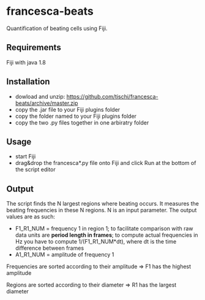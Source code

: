 # francesca-beats

Quantification of beating cells using Fiji.

## Requirements

Fiji with java 1.8

## Installation

- dowload and unzip: https://github.com/tischi/francesca-beats/archive/master.zip
- copy the .jar file to your Fiji plugins folder 
- copy the folder named to your Fiji plugins folder
- copy the two .py files together in one arbiratry folder

## Usage

- start Fiji
- drag&drop the francesca*.py file onto Fiji and click Run at the bottom of the script editor

## Output

The script finds the N largest regions where beating occurs. It measures the beating frequencies in these N regions.
N is an input parameter.
The output values are as such:
- F1_R1_NUM = frequency 1 in region 1; to facilitate comparison with raw data units are __period length in frames__; to compute actual frequencies in Hz you have to compute 1/(F1_R1_NUM*dt), where dt is the time difference between frames
- A1_R1_NUM = amplitude of frequency 1 

Frequencies are sorted according to their amplitude => F1 has the highest amplitude

Regions are sorted according to their diameter => R1 has the largest diameter





